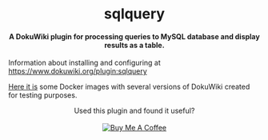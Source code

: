 <h1 align="center">sqlquery</h1>

<h4 align="center">
  A DokuWiki plugin for processing queries to MySQL database and display results as a table.
</h4>

Information about installing and configuring at https://www.dokuwiki.org/plugin:sqlquery

[Here it is](/docker/Docker.md) some Docker images with several versions of DokuWiki created for testing purposes.

<p align="center">
Used this plugin and found it useful?<br /><br /><a href="https://www.buymeacoffee.com/digitalduke" target="_blank"><img src="https://www.buymeacoffee.com/assets/img/custom_images/orange_img.png" alt="Buy Me A Coffee" style="height: auto !important;width: auto !important;" ></a>
</p>
